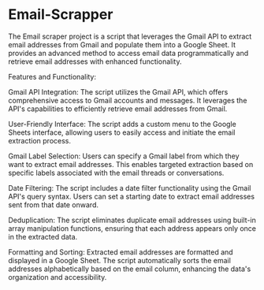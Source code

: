 # Email-Scrapper
The Email scraper project is a script that leverages the Gmail API to extract email addresses from Gmail and populate them into a Google Sheet. It provides an advanced method to access email data programmatically and retrieve email addresses with enhanced functionality.

Features and Functionality:

Gmail API Integration: The script utilizes the Gmail API, which offers comprehensive access to Gmail accounts and messages. It leverages the API's capabilities to efficiently retrieve email addresses from Gmail.

User-Friendly Interface: The script adds a custom menu to the Google Sheets interface, allowing users to easily access and initiate the email extraction process.

Gmail Label Selection: Users can specify a Gmail label from which they want to extract email addresses. This enables targeted extraction based on specific labels associated with the email threads or conversations.

Date Filtering: The script includes a date filter functionality using the Gmail API's query syntax. Users can set a starting date to extract email addresses sent from that date onward.

Deduplication: The script eliminates duplicate email addresses using built-in array manipulation functions, ensuring that each address appears only once in the extracted data.

Formatting and Sorting: Extracted email addresses are formatted and displayed in a Google Sheet. The script automatically sorts the email addresses alphabetically based on the email column, enhancing the data's organization and accessibility.
